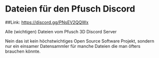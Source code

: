 # Dateien für den Pfusch Discord

##Link: https://discord.gg/PNsEV2QQWx

Alle (wichtigen) Dateien vom Pfusch 3D Discord Server

Nein das ist kein höchstwichtiges Open Source Software Projekt, sondern nur ein einsamer Datensammler für manche Dateien die man öfters brauchen könnte.
